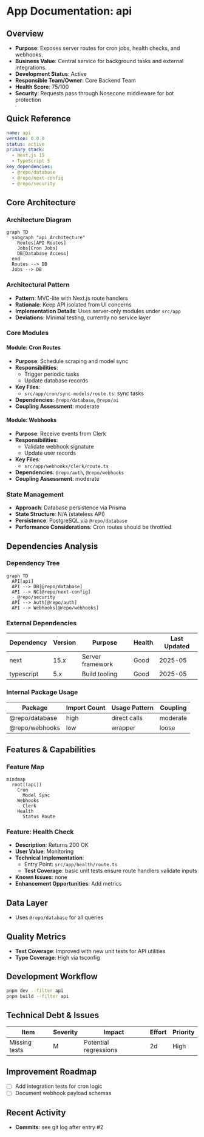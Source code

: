 # App Documentation: api

## Overview
- **Purpose**: Exposes server routes for cron jobs, health checks, and webhooks.
- **Business Value**: Central service for background tasks and external integrations.
- **Development Status**: Active
- **Responsible Team/Owner**: Core Backend Team
- **Health Score**: 75/100
- **Security**: Requests pass through Nosecone middleware for bot protection

## Quick Reference
```yaml
name: api
version: 0.0.0
status: active
primary_stack:
  - Next.js 15
  - TypeScript 5
key_dependencies:
  - @repo/database
  - @repo/next-config
  - @repo/security
```

## Core Architecture

### Architecture Diagram
```mermaid
graph TD
  subgraph "api Architecture"
    Routes[API Routes]
    Jobs[Cron Jobs]
    DB[Database Access]
  end
  Routes --> DB
  Jobs --> DB
```

### Architectural Pattern
- **Pattern**: MVC-lite with Next.js route handlers
- **Rationale**: Keep API isolated from UI concerns
- **Implementation Details**: Uses server-only modules under `src/app`
- **Deviations**: Minimal testing, currently no service layer

### Core Modules

#### Module: Cron Routes
- **Purpose**: Schedule scraping and model sync
- **Responsibilities**:
  - Trigger periodic tasks
  - Update database records
- **Key Files**:
  - `src/app/cron/sync-models/route.ts`: sync tasks
- **Dependencies**: `@repo/database`, `@repo/ai`
- **Coupling Assessment**: moderate

#### Module: Webhooks
- **Purpose**: Receive events from Clerk
- **Responsibilities**:
  - Validate webhook signature
  - Update user records
- **Key Files**:
  - `src/app/webhooks/clerk/route.ts`
- **Dependencies**: `@repo/auth`, `@repo/webhooks`
- **Coupling Assessment**: moderate

### State Management
- **Approach**: Database persistence via Prisma
- **State Structure**: N/A (stateless API)
- **Persistence**: PostgreSQL via `@repo/database`
- **Performance Considerations**: Cron routes should be throttled

## Dependencies Analysis

### Dependency Tree
```mermaid
graph TD
  API[api]
  API --> DB[@repo/database]
  API --> NC[@repo/next-config]
  - @repo/security
  API --> Auth[@repo/auth]
  API --> Webhooks[@repo/webhooks]
```

### External Dependencies
| Dependency | Version | Purpose | Health | Last Updated |
|------------|---------|---------|--------|--------------|
| next | 15.x | Server framework | Good | 2025-05 |
| typescript | 5.x | Build tooling | Good | 2025-05 |

### Internal Package Usage
| Package | Import Count | Usage Pattern | Coupling |
|---------|--------------|---------------|----------|
| @repo/database | high | direct calls | moderate |
| @repo/webhooks | low | wrapper | loose |

## Features & Capabilities

### Feature Map
```mermaid
mindmap
  root((api))
    Cron
      Model Sync
    Webhooks
      Clerk
    Health
      Status Route
```

### Feature: Health Check
- **Description**: Returns 200 OK
- **User Value**: Monitoring
- **Technical Implementation**:
  - Entry Point: `src/app/health/route.ts`
  - **Test Coverage**: basic unit tests ensure route handlers validate inputs
- **Known Issues**: none
- **Enhancement Opportunities**: Add metrics

## Data Layer
- Uses `@repo/database` for all queries

## Quality Metrics
- **Test Coverage**: Improved with new unit tests for API utilities
- **Type Coverage**: High via tsconfig

## Development Workflow
```bash
pnpm dev --filter api
pnpm build --filter api
```

## Technical Debt & Issues
| Item | Severity | Impact | Effort | Priority |
|------|----------|--------|--------|----------|
| Missing tests | M | Potential regressions | 2d | High |

## Improvement Roadmap
- [ ] Add integration tests for cron logic
- [ ] Document webhook payload schemas

## Recent Activity
- **Commits**: see git log after entry #2

